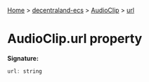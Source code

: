 [Home](./index) &gt; [decentraland-ecs](./decentraland-ecs.md) &gt; [AudioClip](./decentraland-ecs.audioclip.md) &gt; [url](./decentraland-ecs.audioclip.url.md)

# AudioClip.url property


**Signature:**
```javascript
url: string
```
